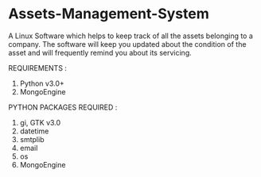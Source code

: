 # Assets-Management-System
A Linux Software which helps to keep track of all the assets belonging to a company. The software will keep you updated about the condition of the asset and will frequently remind you about its servicing.

REQUIREMENTS : 
1. Python v3.0+
2. MongoEngine

PYTHON PACKAGES REQUIRED :
1. gi, GTK v3.0
2. datetime
3. smtplib
4. email
5. os
6. MongoEngine


